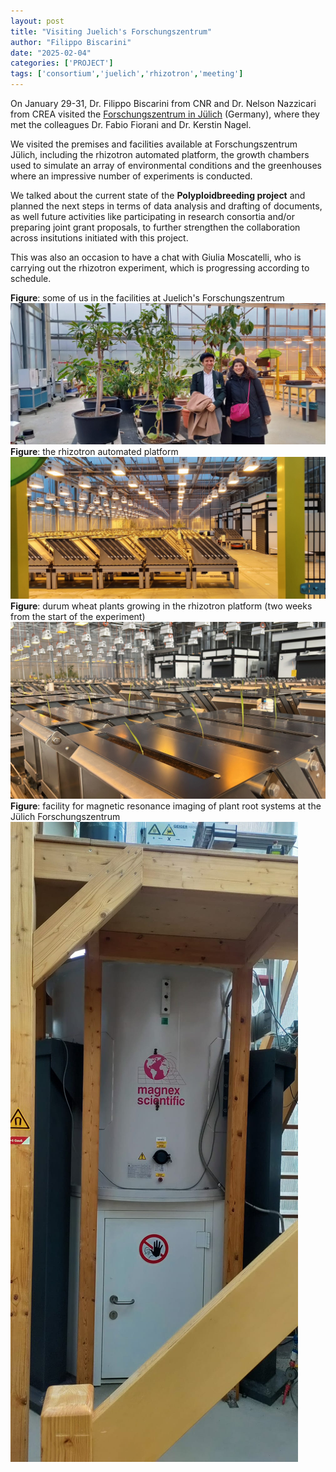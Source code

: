 ```yaml
---
layout: post
title: "Visiting Juelich's Forschungszentrum"
author: "Filippo Biscarini"
date: "2025-02-04"
categories: ['PROJECT']
tags: ['consortium','juelich','rhizotron','meeting']
---
```


On January 29-31, Dr. Filippo Biscarini from CNR and Dr. Nelson Nazzicari from CREA visited the [Forschungszentrum in Jülich](https://www.fz-juelich.de/de) (Germany), 
where they met the colleagues Dr. Fabio Fiorani and Dr. Kerstin Nagel.

We visited the premises and facilities available at Forschungszentrum Jülich, including the rhizotron automated platform, 
the growth chambers used to simulate an array of environmental conditions and the greenhouses where an impressive number of experiments is conducted.

We talked about the current state of the **Polyploidbreeding project** and planned the next steps in terms of data analysis and drafting of documents, 
as well future activities like participating in research consortia and/or preparing joint grant proposals, to further strengthen the collaboration across insitutions
initiated with this project.

This was also an occasion to have a chat with Giulia Moscatelli, who is carrying out the rhizotron experiment, which is progressing according to schedule.

<div class="caption"><b>Figure</b>: some of us in the facilities at Juelich's Forschungszentrum</div>
<a href="/assets/img/posts/us_in_julich.jpeg"><img src="/assets/img/posts/us_in_julich.jpeg" alt="Juelichs Forschungszentrum"></a>

<div class="caption"><b>Figure</b>: the rhizotron automated platform</div>
<a href="/assets/img/posts/rhizotron_live.jpeg"><img src="/assets/img/posts/rhizotron_live.jpeg" alt="rhizotron platform"></a>

<div class="caption"><b>Figure</b>: durum wheat plants growing in the rhizotron platform (two weeks from the start of the experiment)</div>
<a href="/assets/img/posts/rhizotron_live_2.jpeg"><img src="/assets/img/posts/rhizotron_live_2.jpeg" alt="rhizotron live"></a>

<div class="caption"><b>Figure</b>: facility for magnetic resonance imaging of plant root systems at the Jülich Forschungszentrum</div>
<a href="/assets/img/posts/mri.jpeg"><img src="/assets/img/posts/mri.jpeg" alt="Magnetic resonance imaging"></a>
